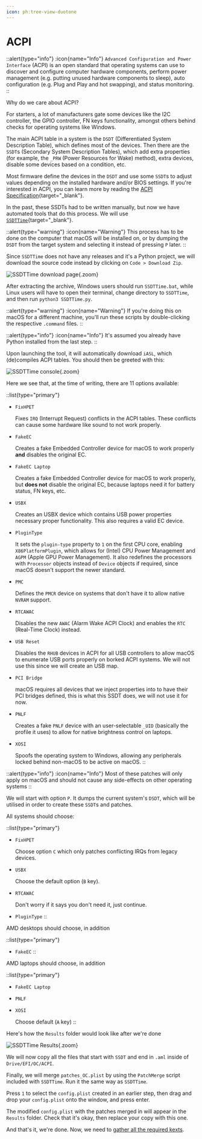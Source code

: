 ```yaml
---
icon: ph:tree-view-duotone
---
```


# ACPI

::alert{type="info"}
:icon{name="Info"} `Advanced Configuration and Power Interface` (ACPI) is an open standard that operating systems can use to discover and configure computer hardware components, perform power management (e.g. putting unused hardware components to sleep), auto configuration (e.g. Plug and Play and hot swapping), and status monitoring.
::

Why do we care about ACPI?

For starters, a lot of manufacturers gate some devices like the I2C controller, the GPIO controller, FN keys functionality, amongst others behind checks for operating systems like Windows.

The main ACPI table in a system is the `DSDT` (Differentiated System Description Table), which defines most of the devices. Then there are the `SSDT`s (Secondary System Description Tables), which add extra properties (for example, the `_PRW` (Power Resources for Wake) method), extra devices, disable some devices based on a condition, etc.

Most firmware define the devices in the `DSDT` and use some `SSDT`s to adjust values depending on the installed hardware and/or BIOS settings. If you're interested in ACPI, you can learn more by reading the [ACPI Specification](https://uefi.org/sites/default/files/resources/ACPI_Spec_6_5_Aug29.pdf){target="_blank"}.

In the past, these SSDTs had to be written manually, but now we have automated tools that do this process. We will use [`SSDTTime`](https://github.com/corpnewt/SSDTTime){target="_blank"}.

::alert{type="warning"}
:icon{name="Warning"} This process has to be done on the computer that macOS will be installed on, or by dumping the `DSDT` from the target system and selecting it instead of pressing `P` later.
::

Since `SSDTTime` does not have any releases and it's a Python project, we will download the source code instead by clicking on `Code > Download Zip`.

![SSDTTime download page](/Images/SSDTTimeDownload.png){.zoom}

After extracting the archive, Windows users should run `SSDTTime.bat`, while Linux users will have to open their terminal, change directory to `SSDTTime`, and then run `python3 SSDTTime.py`.

::alert{type="warning"}
:icon{name="Warning"} If you're doing this on macOS for a different machine, you'll run these scripts by double-clicking the respective `.command` files.
::

::alert{type="info"}
:icon{name="Info"} It's assumed you already have Python installed from the last step.
::

Upon launching the tool, it will automatically download `iASL`, which (de)compiles ACPI tables. You should then be greeted with this:

![SSDTTime console](/Images/SSDTTimeConsole.png){.zoom}

Here we see that, at the time of writing, there are 11 options available:

::list{type="primary"}
- `FixHPET`

    Fixes `IRQ` (Interrupt Request) conflicts in the ACPI tables. These conflicts can cause some hardware like sound to not work properly.
- `FakeEC`

    Creates a fake Embedded Controller device for macOS to work properly __and__ disables the original EC.
- `FakeEC Laptop`

    Creates a fake Embedded Controller device for macOS to work properly, but __does not__ disable the original EC, because laptops need it for battery status, FN keys, etc.
- `USBX`

    Creates an USBX device which contains USB power properties necessary proper functionality. This also requires a valid EC device.
- `PluginType`

    It sets the `plugin-type` property to `1` on the first CPU core, enabling `X86PlatformPlugin`, which allows for (Intel) CPU Power Management and `AGPM` (Apple GPU Power Management). It also redefines the processors with `Processor` objects instead of `Device` objects if required, since macOS doesn't support the newer standard.
- `PMC`

    Defines the `PMCR` device on systems that don't have it to allow native `NVRAM` support.
- `RTCAWAC`

    Disables the new `AWAC` (Alarm Wake ACPI Clock) and enables the `RTC` (Real-Time Clock) instead.
- `USB Reset`

    Disables the `RHUB` devices in ACPI for all USB controllers to allow macOS to enumerate USB ports properly on borked ACPI systems. We will not use this since we will create an USB map.
- `PCI Bridge`

    macOS requires all devices that we inject properties into to have their PCI bridges defined, this is what this SSDT does, we will not use it for now.
- `PNLF`

    Creates a fake `PNLF` device with an user-selectable `_UID` (basically the profile it uses) to allow for native brightness control on laptops.
- `XOSI`

    Spoofs the operating system to Windows, allowing any peripherals locked behind non-macOS to be active on macOS.
::

::alert{type="info"}
:icon{name="Info"} Most of these patches will only apply on macOS and should not cause any side-effects on other operating systems
::

We will start with option `P`. It dumps the current system's `DSDT`, which will be utilised in order to create these `SSDT`s and patches.

All systems should choose:

::list{type="primary"}
- `FixHPET`

  Choose option `C` which only patches conflicting IRQs from legacy devices.
- `USBX`

  Choose the default option (`B` key).
- `RTCAWAC`

  Don't worry if it says you don't need it, just continue.
- `PluginType`
::

AMD desktops should choose, in addition

::list{type="primary"}
- `FakeEC`
::

AMD laptops should choose, in addition

::list{type="primary"}
- `FakeEC Laptop`
- `PNLF`
- `XOSI`

  Choose default (`A` key)
::

Here's how the `Results` folder would look like after we're done

![SSDTTime Results](/Images/SSDTTimeResults.png){.zoom}

We will now copy all the files that start with `SSDT` and end in `.aml` inside of `Drive/EFI/OC/ACPI`.

Finally, we will merge `patches_OC.plist` by using the `PatchMerge` script included with `SSDTTime`. Run it the same way as `SSDTTime`.

Press `1` to select the `config.plist` created in an earlier step, then drag and drop your `config.plist` onto the window, and press enter.

The modified `config.plist` with the patches merged in will appear in the `Results` folder. Check that it's okay, then replace your copy with this one.

And that's it, we're done. Now, we need to [gather all the required kexts](/guide/gathering-files/kexts).
